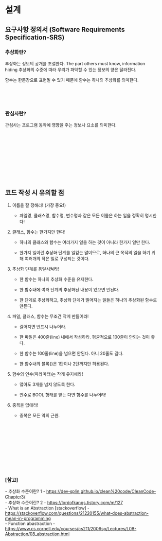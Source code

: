 # 설계

## **요구사항 정의서** (Software Requirements Specification-SRS)




### 추상화란?

추상화는 정보의 공개를 조절한다. The part others must know, information hiding
추상화의 수준에 따라 우리가 파악할 수 있는 정보의 양은 달라진다.

함수는 한문장으로 표현될 수 있기 때문에 함수는 하나의 추상화를 의미한다.




<br><br><br>


### 관심사란?

관심사는 프로그램 동작에 영향을 주는 정보나 요소를 의미한다.





<br><br><br>
<br><br><br>
<br><br><br>

## 코드 작성 시 유의할 점


1. 이름을 잘 정해라! (가장 중요!)

   - 파일명, 클래스명, 함수명, 변수명과 같은 모든 이름은 하는 일을 정확히 명시한다!

 

2. 클래스, 함수는 한가지만 한다!

   - 하나의 클래스와 함수는 여러가지 일을 하는 것이 아니라 한가지 일만 한다.

   - 한가지 일이란 추상화 단계를 일컫는 말이므로, 하나의 큰 목적의 일을 하기 위해 여러개의 작은 일로 구성되는 것이다.

 

3. 추상화 단계를 통일시켜라!

   - 한 함수는 하나의 추상화 수준을 유지한다.

   - 한 함수내에 여러 단계의 추상화된 내용이 있으면 안된다.

   - 한 단계로 추상화하고, 추상화 단계가 떨어지는 일들은 하나의 추상화된 함수로 만든다.

 

4. 파일, 클래스, 함수는 무조건 작게 만들어라!

   - 길어지면 반드시 나누어라.
   - 한 파일은 400줄(line) 내에서 작성하라. 평균적으로 100줄이 안되는 것이 좋다.

   - 한 함수는 100줄(line)을 넘으면 안된다. 아니 20줄도 길다.

   - 한 함수내의 블록{}은 1단이나 2단까지만 허용된다.

 

5. 함수의 인수(파라미터)는 작게 유지해라!

   - 많아도 3개를 넘지 않도록 한다.

   - 인수로 BOOL 형태를 받는 다면 함수를 나누어라!

 

6. 중복을 없애라!

   - 중복은 모든 악의 근원.


<br><br><br>
<br><br><br>
<br><br><br>

### [참고] <br>
  *-* 추상화 수준이란? 1 - https://dev-splin.github.io/clean%20code/CleanCode-Chapter3/ <br>
  *-* 추상화 수준이란? 2 - https://lordofkangs.tistory.com/m/127 <br>
  *-* What is an Abstraction [stackoverflow] - https://stackoverflow.com/questions/21220155/what-does-abstraction-mean-in-programming <br>
  *-* Function abastraction - https://www.cs.cornell.edu/courses/cs211/2006sp/Lectures/L08-Abstraction/08_abstraction.html <br>